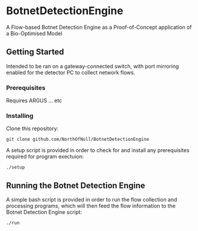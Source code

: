 # BotnetDetectionEngine
A Flow-based Botnet Detection Engine as a Proof-of-Concept application of a Bio-Optimised Model

## Getting Started

Intended to be ran on a gateway-connected switch, with port mirroring enabled for the detector PC to collect network flows.


### Prerequisites

Requires ARGUS ... etc


### Installing

Clone this repository:

```
git clone github.com/NorthOfNull/BotnetDetectionEngine
```

A setup script is provided in order to check for and install any prerequisites required for program exectuion:

```
./setup
```


## Running the Botnet Detection Engine

A simple bash script is provided in order to run the flow collection and processing programs, which will then feed the flow information to the Botnet Detection Engine script:

 ```
 ./run
 ```
